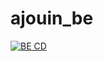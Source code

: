 # ajouin_be

[![BE CD](https://github.com/man-moon/ajouin_be/actions/workflows/deploy.yml/badge.svg?branch=main)](https://github.com/man-moon/ajouin_be/actions/workflows/deploy.yml)
